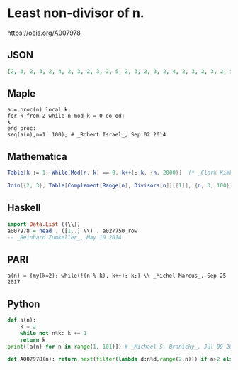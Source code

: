 # Least non\-divisor of n\.
https://oeis.org/A007978
## JSON
```JSON
[2, 3, 2, 3, 2, 4, 2, 3, 2, 3, 2, 5, 2, 3, 2, 3, 2, 4, 2, 3, 2, 3, 2, 5, 2, 3, 2, 3, 2, 4, 2, 3, 2, 3, 2, 5, 2, 3, 2, 3, 2, 4, 2, 3, 2, 3, 2, 5, 2, 3, 2, 3, 2, 4, 2, 3, 2, 3, 2, 7, 2, 3, 2, 3, 2, 4, 2, 3, 2, 3, 2, 5, 2, 3, 2, 3, 2, 4, 2, 3, 2, 3, 2, 5, 2, 3, 2, 3, 2, 4, 2, 3, 2, 3, 2, 5, 2, 3, 2, 3]
```
## Maple
```Maple
a:= proc(n) local k;
for k from 2 while n mod k = 0 do od:
k
end proc:
seq(a(n),n=1..100); # _Robert Israel_, Sep 02 2014
```
## Mathematica
```Mathematica
Table[k := 1; While[Mod[n, k] == 0, k++]; k, {n, 2000}]  (* _Clark Kimberling_, Jun 16 2012 *)
```
```Mathematica
Join[{2, 3}, Table[Complement[Range[n], Divisors[n]][[1]], {n, 3, 100}]] (* _Alonso del Arte_, Sep 23 2017 *)
```
## Haskell
```Haskell
import Data.List ((\\))
a007978 = head . ([1..] \\) . a027750_row
-- _Reinhard Zumkeller_, May 10 2014
```
## PARI
```PARI
a(n) = {my(k=2); while(!(n % k), k++); k;} \\ _Michel Marcus_, Sep 25 2017
```
## Python
```Python
def a(n):
    k = 2
    while not n%k: k += 1
    return k
print([a(n) for n in range(1, 101)]) # _Michael S. Branicky_, Jul 09 2022
```
```Python
def A007978(n): return next(filter(lambda d:n%d,range(2,n))) if n>2 else n+1 # _Chai Wah Wu_, Feb 22 2023
```
